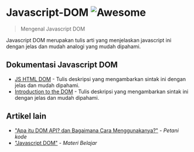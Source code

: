# Javascript-DOM ![Awesome](https://cdn.rawgit.com/sindresorhus/awesome/d7305f38d29fed78fa85652e3a63e154dd8e8829/media/badge.svg)
> Mengenal Javascript DOM

Javascript DOM merupakan tulis arti yang menjelaskan javascript ini dengan jelas dan mudah analogi yang mudah dipahami.

## Dokumentasi Javascript DOM

- [JS HTML DOM](https://www.w3schools.com/js/js_htmldom.asp) - Tulis deskripsi yang mengambarkan sintak ini dengan jelas dan mudah dipahami.
- [Introduction to the DOM](https://developer.mozilla.org/en-US/docs/Web/API/Document_Object_Model/Introduction) - Tulis deskripsi yang mengambarkan sintak ini dengan jelas dan mudah dipahami.


## Artikel lain

- ["Apa itu DOM API? dan Bagaimana Cara Menggunakanya?"](https://www.petanikode.com/javascript-dom/) - _Petani kode_
- ["Javascript DOM"](https://studentutac-my.sharepoint.com/personal/041214065_ecampus_ut_ac_id/_layouts/15/Doc.aspx?sourcedoc=%7B1F5B283B-13A7-4999-893B-719744FA6684%7D&file=Javascript%20DOM.pptx&action=edit&mobileredirect=true&CT=1599054884836&OR=ItemsView) - _Materi Belajar_
